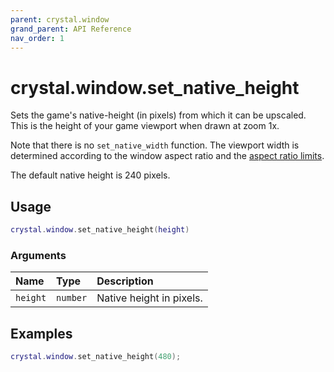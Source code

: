```yaml
---
parent: crystal.window
grand_parent: API Reference
nav_order: 1
---
```


# crystal.window.set_native_height

Sets the game's native-height (in pixels) from which it can be upscaled. This is the height of your game viewport when drawn at zoom 1x.

Note that there is no `set_native_width` function. The viewport width is determined according to the window aspect ratio and the [aspect ratio limits](set_aspect_ratio_limits).

The default native height is 240 pixels.

## Usage

```lua
crystal.window.set_native_height(height)
```

### Arguments

| Name     | Type     | Description              |
| :------- | :------- | :----------------------- |
| `height` | `number` | Native height in pixels. |

## Examples

```lua
crystal.window.set_native_height(480);
```
